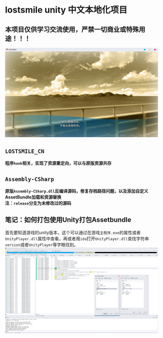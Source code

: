 # lostsmile unity 中文本地化项目
## 本项目仅供学习交流使用，严禁一切商业或特殊用途！！！
![Image text](https://raw.githubusercontent.com/cokkeijigen/lostsmile_cn/master/Pictures/lostsmile_00.png)<br>
## `LOSTSMILE_CN`
**程序`hook`相关，实现了资源重定向，可以与原版资源共存**
## `Assembly-CSharp` 
**原版`Assembly-CSharp.dll`反编译源码，修复存档路径问题，以及添加自定义AssetBundle加载和资源替换 <br>
注：`release`分支为未修改过的源码**

## 笔记：如何打包使用Unity打包Assetbundle
首先要知道游戏的unity版本，这个可以通过在游戏`主程序.exe`的属性或者`UnityPlayer.dll`属性中查看，再或者用`ida`打开`UnityPlayer.dll`查找字符串`version`或者`UnityPlayer`等字眼找到。
![Image text](https://raw.githubusercontent.com/cokkeijigen/lostsmile_cn/master/Pictures/lostsmile_01.png)<br>

